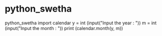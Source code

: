 # python_swetha
python_swetha
import calendar
y = int (input("Input the year : "))
m = int (input("Input the month : "))
print (calendar.month(y, m))
